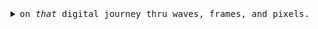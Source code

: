 <!-- thanks @skullface for the inspiration!!! https://raw.githubusercontent.com/skullface/skullface/master/README.md -->
<!--<p align="center">
  <img style="border: 1px solid blue;" src="https://github.com/joshschmelzle/joshschmelzle/blob/profile/wizard-v2-light-colors.PNG" alt="wizard holding a staff radiating Wi-Fi" width="35%" height="35%">
</p>-->
<details>
  <summary align="center"><samp>on <i>that</i> digital journey thru waves, frames, and pixels.</samp></summary>
  <hr>
  <p>heyo, i'm <strong>josh</strong> (he/him/his)</p>
  <p>i'm a Wi-Fi network <code>engineer</code> + <code>programmer</code> (づ｡◕‿‿◕｡)づ 📶⚡</p>
  <p>i <3 🐉 python, ⌨️ video games, 🎧 head-fi, and 🎹 playing musical instruments!</p>
  <hr>
  <p>
    I'm currently working on:
    <ul>
      <li>WLAN Pi client capabilities profiler and webstack</li>
      <li>lswifi: a CLI Wi-Fi scanner for Windows</li>
    </ul>
  </p>
  <hr>
  <p align="center">
    👋 have a rock n’ roll day! 🤘<br>
    <a href="https://twitter.com/joshschmelzle"><kbd>say hi on twitter</kbd></a>
  </p>
</details>
